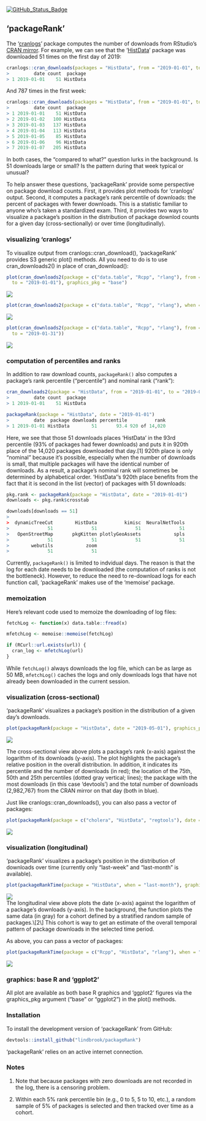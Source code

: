 
<!-- README.md is generated from README.Rmd. Please edit that file -->

[![GitHub\_Status\_Badge](https://img.shields.io/badge/GitHub-0.0.9046-red.svg)](https://github.com/lindbrook/packageRank/blob/master/NEWS)

## ‘packageRank’

The ‘[cranlogs](https://cran.r-project.org/package=cranlogs)’ package
computes the number of downloads from RStudio’s [CRAN
mirror](http://cran-logs.rstudio.com). For example, we can see that the
‘[HistData](https://cran.r-project.org/package=HistData)’ package was
downloaded 51 times on the first day of
2019:

``` r
cranlogs::cran_downloads(packages = "HistData", from = "2019-01-01", to = "2019-01-01")
>         date count  package
> 1 2019-01-01    51 HistData
```

And 787 times in the first
week:

``` r
cranlogs::cran_downloads(packages = "HistData", from = "2019-01-01", to = "2019-01-07")
>         date count  package
> 1 2019-01-01    51 HistData
> 2 2019-01-02   100 HistData
> 3 2019-01-03   137 HistData
> 4 2019-01-04   113 HistData
> 5 2019-01-05    85 HistData
> 6 2019-01-06    96 HistData
> 7 2019-01-07   205 HistData
```

In both cases, the “compared to what?” question lurks in the background.
Is 51 downloads large or small? Is the pattern during that week typical
or unusual?

To help answer these questions, ‘packageRank’ provide some perspective
on package download counts. First, it provides plot methods for
‘cranlogs’ output. Second, it computes a package’s rank percentile of
downloads: the percent of packages with fewer downloads. This is a
statistic familiar to anyone who’s taken a standardized exam. Third, it
provides two ways to visualize a package’s position in the distribution
of package downlod counts for a given day (cross-sectionally) or over
time (longitudinally).

### visualizing ‘cranlogs’

To visualize output from cranlogs::cran\_download(), ‘packageRank’
provides S3 generic plot() methods. All you need to do is to use
cran\_downloads2() in place of
cran\_download():

``` r
plot(cran_downloads2(package = c("data.table", "Rcpp", "rlang"), from = "2019-01-01",
  to = "2019-01-01"), graphics_pkg = "base")
```

<img src="man/figures/README-cranlogsB1-1.png" style="display: block; margin: auto auto auto 0;" />

``` r
plot(cran_downloads2(package = c("data.table", "Rcpp", "rlang"), when = "last-month"))
```

<img src="man/figures/README-cranlogsB2-1.png" style="display: block; margin: auto auto auto 0;" />

``` r
plot(cran_downloads2(package = c("data.table", "Rcpp", "rlang"), from = "2019-01-01",
  to = "2019-01-31"))
```

<img src="man/figures/README-cranlogsB3-1.png" style="display: block; margin: auto auto auto 0;" />

### computation of percentiles and ranks

In addition to raw download counts, `packageRank()` also computes a
package’s rank percentile (“percentile”) and nominal rank
(“rank”):

``` r
cran_downloads2(package = "HistData", from = "2019-01-01", to = "2019-01-01")
>         date count  package
> 1 2019-01-01    51 HistData

packageRank(package = "HistData", date = "2019-01-01")
>         date  package downloads percentile          rank
> 1 2019-01-01 HistData        51       93.4 920 of 14,020
```

Here, we see that those 51 downloads places ‘HistData’ in the 93rd
percentile (93% of packages had fewer downloads) and puts it in 920th
place of the 14,020 packages downloaded that day.\[1\] 920th place is
only “nominal” because it’s possible, especially when the number of
downloads is small, that multiple packages will have the identical
number of downloads. As a result, a package’s nominal rank will
sometimes be determined by alphabetical order. ‘HistData’’s 920th place
benefits from the fact that it is second in the list (vector) of
packages with 51 downloads:

``` r
pkg.rank <- packageRank(package = "HistData", date = "2019-01-01")
downloads <- pkg.rank$crosstab

downloads[downloads == 51]
> 
>  dynamicTreeCut        HistData          kimisc  NeuralNetTools 
>              51              51              51              51 
>   OpenStreetMap       pkgKitten plotlyGeoAssets            spls 
>              51              51              51              51 
>        webutils            zoom 
>              51              51
```

Currently, `packageRank()` is limited to indvidual days. The reason is
that the log for each date needs to be downloaded (the computation of
ranks is not the bottleneck). However, to reduce the need to re-download
logs for each function call, ‘packageRank’ makes use of the ‘memoise’
package.

### memoization

Here’s relevant code used to memoize the downloading of log files:

``` r
fetchLog <- function(x) data.table::fread(x)

mfetchLog <- memoise::memoise(fetchLog)

if (RCurl::url.exists(url)) {
  cran_log <- mfetchLog(url)
}
```

While `fetchLog()` always downloads the log file, which can be as large
as 50 MB, `mfetchLog()` caches the logs and only downloads logs that
have not already been downloaded in the current session.

### visualization (cross-sectional)

‘packageRank’ visualizes a package’s position in the distribution of a
given day’s
downloads.

``` r
plot(packageRank(package = "HistData", date = "2019-05-01"), graphics_pkg = "base")
```

<img src="man/figures/README-plot1-1.png" style="display: block; margin: auto auto auto 0;" />

The cross-sectional view above plots a package’s rank (x-axis) against
the logarithm of its downloads (y-axis). The plot highlights the
package’s relative position in the overall distribution. In addition,
it indicates its percentile and the number of downloads (in red); the
location of the 75th, 50th and 25th percentiles (dotted gray vertical;
lines); the package with the most downloads (in this case ‘devtools’)
and the total number of downloads (2,982,767) from the CRAN mirror on
that day (both in blue).

Just like cranlogs::cran\_downloads(), you can also pass a vector of
packages:

``` r
plot(packageRank(package = c("cholera", "HistData", "regtools"), date = "2019-05-01"))
```

<img src="man/figures/README-plot2-1.png" style="display: block; margin: auto auto auto 0;" />

### visualization (longitudinal)

‘packageRank’ visualizes a package’s position in the distribution of
downloads over time (currently only “last-week” and “last-month” is
available).

``` r
plot(packageRankTime(package = "HistData", when = "last-month"), graphics_pkg = "base")
```

<img src="man/figures/README-plot_ts-1.png" style="display: block; margin: auto auto auto 0;" />
The longitudinal view above plots the date (x-axis) against the
logarithm of a package’s downloads (y-axis). In the background, the
function plots the same data (in gray) for a cohort defined by a
stratified random sample of packages.\[2\] This cohort is way to get an
estimate of the overall temporal pattern of package downloads in the
selected time period.

As above, you can pass a vector of
packages:

``` r
plot(packageRankTime(package = c("Rcpp", "HistData", "rlang"), when = "last-month"))
```

<img src="man/figures/README-plot_ts2-1.png" style="display: block; margin: auto auto auto 0;" />

### graphics: base R and ‘ggplot2’

All plot are available as both base R graphics and ‘ggplot2’ figures via
the graphics\_pkg argument (“base” or “ggplot2”) in the plot() methods.

### Installation

To install the development version of ‘packageRank’ from GitHub:

``` r
devtools::install_github("lindbrook/packageRank")
```

‘packageRank’ relies on an active internet connection.

### Notes

1.  Note that because packages with zero downloads are not recorded in
    the log, there is a censoring problem.

2.  Within each 5% rank percentile bin (e.g., 0 to 5, 5 to 10, etc.), a
    random sample of 5% of packages is selected and then tracked over
    time as a cohort.
